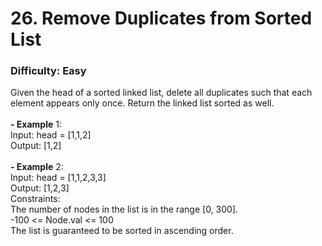 # 26. Remove Duplicates from Sorted List
### Difficulty: Easy
Given the head of a sorted linked list, delete all duplicates such that each element appears only once. Return the linked list sorted as well. <br/>   <br/><b>- Example</b> 1: <br/> Input: head = [1,1,2] <br/> Output: [1,2] <br/> <br/><b>- Example</b> 2: <br/> Input: head = [1,1,2,3,3] <br/> Output: [1,2,3] <br/>   Constraints: <br/> The number of nodes in the list is in the range [0, 300]. <br/> -100 <= Node.val <= 100 <br/> The list is guaranteed to be sorted in ascending order.